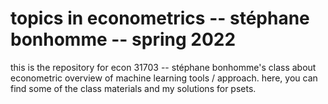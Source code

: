 # topics in econometrics -- stéphane bonhomme -- spring 2022

this is the repository for econ 31703 -- stéphane bonhomme's class about econometric overview of machine learning tools / approach. here, you can find some of the class materials and my solutions for psets.
